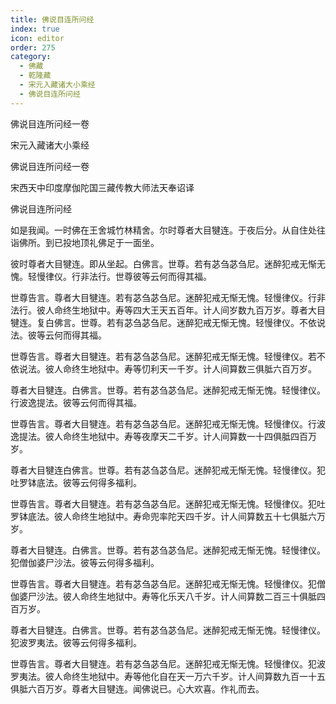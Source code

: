 ```yaml
---
title: 佛说目连所问经
index: true
icon: editor
order: 275
category:
  - 佛藏
  - 乾隆藏
  - 宋元入藏诸大小乘经
  - 佛说目连所问经
---
```


佛说目连所问经一卷  

宋元入藏诸大小乘经  

佛说目连所问经一卷  

宋西天中印度摩伽陀国三藏传教大师法天奉诏译  

佛说目连所问经  

如是我闻。一时佛在王舍城竹林精舍。尔时尊者大目犍连。于夜后分。从自住处往诣佛所。到已投地顶礼佛足于一面坐。  

彼时尊者大目犍连。即从坐起。白佛言。世尊。若有苾刍苾刍尼。迷醉犯戒无惭无愧。轻慢律仪。行非法行。世尊彼等云何而得其福。  

世尊告言。尊者大目犍连。若有苾刍苾刍尼。迷醉犯戒无惭无愧。轻慢律仪。行非法行。彼人命终生地狱中。寿等四大王天五百年。计人间岁数九百万岁。尊者大目犍连。复白佛言。世尊。若有苾刍苾刍尼。迷醉犯戒无惭无愧。轻慢律仪。不依说法。彼等云何而得其福。  

世尊告言。尊者大目犍连。若有苾刍苾刍尼。迷醉犯戒无惭无愧。轻慢律仪。若不依说法。彼人命终生地狱中。寿等忉利天一千岁。计人间算数三俱胝六百万岁。  

尊者大目犍连。白佛言。世尊。若有苾刍苾刍尼。迷醉犯戒无惭无愧。轻慢律仪。行波逸提法。彼等云何而得其福。  

世尊告言。尊者大目犍连。若有苾刍苾刍尼。迷醉犯戒无惭无愧。轻慢律仪。行波逸提法。彼人命终生地狱中。寿等夜摩天二千岁。计人间算数一十四俱胝四百万岁。  

尊者大目犍连白佛言。世尊。若有苾刍苾刍尼。迷醉犯戒无惭无愧。轻慢律仪。犯吐罗钵底法。彼等云何得多福利。  

世尊告言。尊者大目犍连。若有苾刍苾刍尼。迷醉犯戒无惭无愧。轻慢律仪。犯吐罗钵底法。彼人命终生地狱中。寿命兜率陀天四千岁。计人间算数五十七俱胝六万岁。  

尊者大目犍连。白佛言。世尊。若有苾刍苾刍尼。迷醉犯戒无惭无愧。轻慢律仪。犯僧伽婆尸沙法。彼等云何得多福利。  

世尊告言。尊者大目犍连。若有苾刍苾刍尼。迷醉犯戒无惭无愧。轻慢律仪。犯僧伽婆尸沙法。彼人命终生地狱中。寿等化乐天八千岁。计人间算数二百三十俱胝四百万岁。  

尊者大目犍连。白佛言。世尊。若有苾刍苾刍尼。迷醉犯戒无惭无愧。轻慢律仪。犯波罗夷法。彼等云何得多福利。  

世尊告言。尊者大目犍连。若有苾刍苾刍尼。迷醉犯戒无惭无愧。轻慢律仪。犯波罗夷法。彼人命终生地狱中。寿等他化自在天一万六千岁。计人间算数九百一十五俱胝六百万岁。尊者大目犍连。闻佛说已。心大欢喜。作礼而去。  
